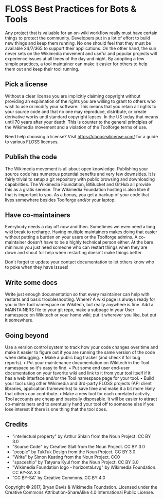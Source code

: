 FLOSS Best Practices for Bots & Tools
=====================================

Any project that is valuable for an on-wiki workflow really must have certain things to protect the community. Developers put in a lot of effort to build new things and keep them running. No one should feel that they must be available 24/7/365 to support their applications. On the other hand, the sun never sets on the Wikimedia movement and useful and popular projects will experience issues at all times of the day and night. By adopting a few simple practices, a tool maintainer can make it easier for others to help them out and keep their tool running.


Pick a license
--------------
Without a clear license you are implicitly claiming copyright without providing an explanation of the rights you are willing to grant to others who wish to use or modify your software. This means that you retain all rights to your source code and that no one may reproduce, distribute, or create derivative works until standard copyright lapses. In the US today that means until 70 years after your death. This is counter to the general principles of the Wikimedia movement and a violation of the Toolforge terms of use.

Need help choosing a license? Visit https://choosealicense.com/ for a guide to various FLOSS licenses.


Publish the code
----------------
The Wikimedia movement is all about open knowledge. Publishing your source code has numerous potential benefits and very few downsides. It is fairly trivial to setup a git repository with public browsing and downloading capabilities. The Wikimedia Foundation, BitBucket and GitHub all provide this as a gratis service. The Wikimedia Foundation hosting is also libre if that is important to you. As a bonus, you get a backup of your code that lives somewhere besides Toolforge and/or your laptop.


Have co-maintainers
-------------------
Everybody needs a day off now and then. Sometimes we even need a long wiki break to recharge. Having multiple maintainers makes doing that easier without putting a burden on your users or the Toolforge admins. A co-maintainer doesn't have to be a highly technical person either. At the bare minimum you just need someone who can restart things when they are down and shout for help when restarting doesn't make things better.

Don't forget to update your contact documentation to let others know who to poke when they have issues!


Write some docs
---------------
Write just enough documentation so that every maintainer can help with restarts and basic troubleshooting. Where? A wiki page is always ready for you in the Tool namespace on Wikitech, but really anywhere is fine. Add a MAINTAINERS file to your git repo, make a subpage in your User namespace on Wikitech or your home wiki; put it wherever you like, but put it somewhere.


Going beyond
------------
Use a version control system to track how your code changes over time and make it easier to figure out if you are running the same version of the code when debugging. • Make a public bug tracker (and check it for bug reports). • Put your maintenance documentation on Wikitech in the Tool namespace so it's easy to find. • Put some end user end-user documentation on your favorite wiki and link to it from your tool itself if it has a web interface and/or the Tool namespace page for your tool. • Build your tool using other Wikimedia and 3rd-party FLOSS projects (API client libraries, application frameworks) to save time and make it a bit more likely that others can contribute. • Make a new tool for each unrelated activity. Tool accounts are cheap and basically disposable. It will be easier to attract co-maintainers and to eventually hand your tool off to someone else if you lose interest if there is one thing that the tool does.


Credits
-------
* "intellectual property" by Arthur Shlain from the Noun Project. CC BY 3.0
* "Source Code" by Creative Stall from the Noun Project. CC BY 3.0
* "people" by TukTuk Design from the Noun Project. CC BY 3.0
* "Write" by Simon Keating from the Noun Project. CC0
* "spaceship" by Tatyana Kyul from the Noun Project. CC BY 3.0
* "Wikimedia Foundation logo - horizontal.svg" by Wikimedia Foundation.
  CC BY-SA 3.0
* "CC BY-SA" by Creative Commons. CC BY 4.0

Copyright © 2017, Bryan Davis & Wikimedia Foundation. Licensed under the
Creative Commons Attribution-ShareAlike 4.0 International Public License.
